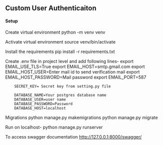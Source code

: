 ## Custom User Authenticaiton

#### Setup

Create virtual environment
python -m venv venv

Activate virtual environment
source venv/bin/activate

Install the requirements
pip install -r requirements.txt

Create .env file in project level and add following lines-
        export EMAIL_USE_TLS=True
        export EMAIL_HOST=smtp.gmail.com
        export EMAIL_HOST_USER=Enter mail id to send verification mail
        export EMAIL_HOST_PASSWORD=Mail password
        export EMAIL_PORT=587

        SECRET_KEY= Secret key from setting.py file 

        DATABASE_NAME=Your postgres database name
        DATABASE_USER=user name
        DATABASE_PASSWORD=Password
        DATABASE_HOST=localhost


Migrations 
python manage.py makemigrations
python manage.py migrate


Run on localhost-
python manage.py runserver 


To access swagger documentation
http://127.0.0.1:8000/swagger/
